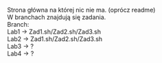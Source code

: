 Strona główna na której nic nie ma. (oprócz readme) </br>
W branchach znajdują się zadania. </br>
Branch: </br>
Lab1 -> Zad1.sh/Zad2.sh/Zad3.sh </br>
Lab2 -> Zad1.sh/Zad2.sh/Zad3.sh </br>
Lab3 -> ? </br>
Lab4 -> ? </br>
